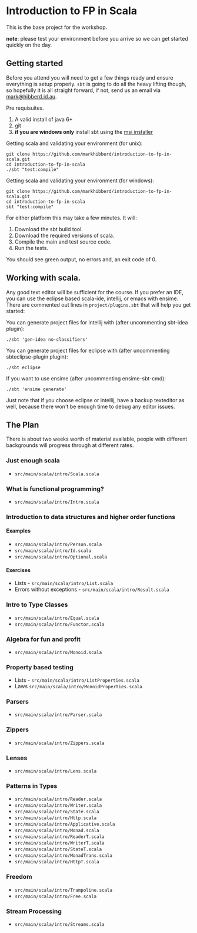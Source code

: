 # Introduction to FP in Scala

This is the base project for the workshop.

__note__: please test your environment before you arrive so we can get started quickly on the day.


## Getting started

Before you attend you will need to get a few things
ready and ensure everything is setup properly. `sbt`
is going to do all the heavy lifting though, so
hopefully it is all straight forward, if not, send
us an email via <mark@hibberd.id.au>.


Pre requisuites.

 1. A valid install of java 6+
 2. git
 3. **if you are windows only** install sbt using the [msi installer](http://scalasbt.artifactoryonline.com/scalasbt/sbt-native-packages/org/scala-sbt/sbt/0.13.0/sbt.msi)


Getting scala and validating your environment (for unix):

    git clone https://github.com/markhibberd/introduction-to-fp-in-scala.git
    cd introduction-to-fp-in-scala
    ./sbt "test:compile"


Getting scala and validating your environment (for windows):

    git clone https://github.com/markhibberd/introduction-to-fp-in-scala.git
    cd introduction-to-fp-in-scala
    sbt "test:compile"


For either platform this may take a few minutes. It will:

 1. Download the sbt build tool.
 2. Download the required versions of scala.
 3. Compile the main and test source code.
 4. Run the tests.

You should see green output, no errors and, an exit code of 0.

## Working with scala.

Any good text editor will be sufficient for the course. If you
prefer an IDE, you can use the eclipse based scala-ide,
intellij, or emacs with ensime. There are commented out lines
in `project/plugins.sbt` that will help you get started:

You can generate project files for intellij with (after uncommenting sbt-idea plugin):

    ./sbt 'gen-idea no-classifiers'

You can generate project files for eclipse with (after uncommenting sbteclipse-plugin plugin):

    ./sbt eclipse

If you want to use ensime (after uncommenting ensime-sbt-cmd):

    ./sbt 'ensime generate'

Just note that if you choose eclipse or intellij, have a
backup texteditor as well, because there won't be enough
time to debug any editor issues.


## The Plan

There is about two weeks worth of material available, people with
different backgrounds will progress through at different rates.


### Just enough scala

 - `src/main/scala/intro/Scala.scala`


### What is functional programming?

 - `src/main/scala/intro/Intro.scala`


### Introduction to data structures and higher order functions

#### Examples

 - `src/main/scala/intro/Person.scala`
 - `src/main/scala/intro/Id.scala`
 - `src/main/scala/intro/Optional.scala`


#### Exercises

 - Lists - `src/main/scala/intro/List.scala`
 - Errors without exceptions - `src/main/scala/intro/Result.scala`


### Intro to Type Classes

 - `src/main/scala/intro/Equal.scala`
 - `src/main/scala/intro/Functor.scala`


### Algebra for fun and profit

 - `src/main/scala/intro/Monoid.scala`


### Property based testing

 - Lists - `src/main/scala/intro/ListProperties.scala`
 - Laws `src/main/scala/intro/MonoidProperties.scala`


### Parsers

 - `src/main/scala/intro/Parser.scala`


### Zippers

 - `src/main/scala/intro/Zippers.scala`


### Lenses

 - `src/main/scala/intro/Lens.scala`


### Patterns in Types

 - `src/main/scala/intro/Reader.scala`
 - `src/main/scala/intro/Writer.scala`
 - `src/main/scala/intro/State.scala`
 - `src/main/scala/intro/Http.scala`
 - `src/main/scala/intro/Applicative.scala`
 - `src/main/scala/intro/Monad.scala`
 - `src/main/scala/intro/ReaderT.scala`
 - `src/main/scala/intro/WriterT.scala`
 - `src/main/scala/intro/StateT.scala`
 - `src/main/scala/intro/MonadTrans.scala`
 - `src/main/scala/intro/HttpT.scala`


### Freedom

 - `src/main/scala/intro/Trampoline.scala`
 - `src/main/scala/intro/Free.scala`


### Stream Processing

 - `src/main/scala/intro/Streams.scala`
